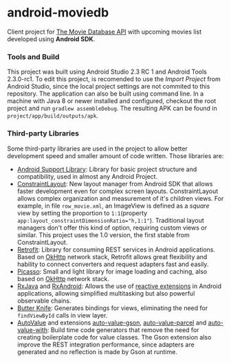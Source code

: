 # android-moviedb

Client project for [The Movie Database API](https://developers.themoviedb.org/3) with upcoming movies list developed using **Android SDK**.

### Tools and Build
This project was built using Android Studio 2.3 RC 1 and Android Tools 2.3.0-rc1. To edit this project, is recomended to use the *Import Project* from Android Studio, since the local project settings are not commited to this repository.
The application can also be built using command line. In a machine with Java 8 or newer installed and configured, checkout the root project and run `gradlew assembleDebug`. The resulting APK can be found in `project/app/build/outputs/apk`.

### Third-party Libraries 
Some third-party libraries are used in the project to allow better development speed and smaller amount of code written. Those libraries are:

* [Android Support Library](https://developer.android.com/topic/libraries/support-library/index.html): Library for basic project structure and compatibility, used in almost any Android Project.
* [ConstraintLayout](https://developer.android.com/training/constraint-layout/index.html): New layout manager from Android SDK that allows faster development even for complex screen layouts. ConstraintLayout allows complex organization and measurement of it's children views. For example, in file `row_movie.xml`, an ImageView is defined as a *square* view by setting the proportion to `1:1`(property `app:layout_constraintDimensionRatio="h,1:1"`). Traditional layout managers don't offer this kind of option, requiring custom views or similar. This project uses the 1.0 version, the first stable from ConstraintLayout.
* [Retrofit](https://square.github.io/retrofit/): Library for consuming REST services in Android applications. Based on [OkHttp](http://square.github.io/okhttp/) network stack, Retrofit allows great flexibility and hability to connect converters and request adapters fast and easily.
* [Picasso](http://square.github.io/picasso/): Small and light library for image loading and caching, also based on [OkHttp](http://square.github.io/okhttp/) network stack.
* [RxJava](https://github.com/ReactiveX/RxJava) and [RxAndroid](https://github.com/ReactiveX/RxAndroid): Allows the use of [reactive extensions](http://reactivex.io/) in Android applications, allowing simplified multitasking but also powerful observable chains.
* [Butter Knife](http://jakewharton.github.io/butterknife/): Generates bindings for views, eliminating the need for `findViewById` calls in view layer.
* [AutoValue](https://github.com/google/auto/tree/master/value) and extensions [auto-value-gson](https://github.com/rharter/auto-value-gson), [auto-value-parcel](https://github.com/rharter/auto-value-parcel) and [auto-value-with](https://github.com/gabrielittner/auto-value-with): Build time code generators that remove the need for creating boilerplate code for value classes. The Gson extension also improve the REST integration performance, since adapters are generated and no reflection is made by Gson at runtime.
